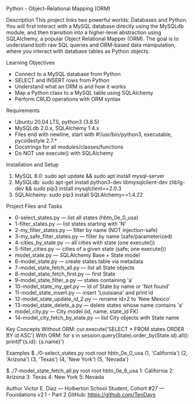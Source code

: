 Python - Object-Relational Mapping (ORM)

Description
This project links two powerful worlds: Databases and Python.
You will first interact with a MySQL database directly using the MySQLdb module,
and then transition into a higher-level abstraction using SQLAlchemy, a popular
Object Relational Mapper (ORM). The goal is to understand both raw SQL queries
and ORM-based data manipulation, where you interact with database tables as
Python objects.

Learning Objectives
- Connect to a MySQL database from Python
- SELECT and INSERT rows from Python
- Understand what an ORM is and how it works
- Map a Python class to a MySQL table using SQLAlchemy
- Perform CRUD operations with ORM syntax

Requirements
- Ubuntu 20.04 LTS, python3 (3.8.5)
- MySQLdb 2.0.x, SQLAlchemy 1.4.x
- Files end with newline, start with #!/usr/bin/python3, executable, pycodestyle 2.7.*
- Docstrings for all modules/classes/functions
- Do NOT use execute() with SQLAlchemy

Installation and Setup
1) MySQL 8.0: sudo apt update && sudo apt install mysql-server
2) MySQLdb: sudo apt-get install python3-dev libmysqlclient-dev zlib1g-dev && sudo pip3 install mysqlclient==2.0.3
3) SQLAlchemy: sudo pip3 install SQLAlchemy==1.4.22

Project Files and Tasks
- 0-select_states.py — list all states (hbtn_0e_0_usa)
- 1-filter_states.py — list states starting with 'N'
- 2-my_filter_states.py — filter by name (NOT injection-safe)
- 3-my_safe_filter_states.py — filter by name (safe/parameterized)
- 4-cities_by_state.py — all cities with state (one execute())
- 5-filter_cities.py — cities of a given state (safe; one execute())
- model_state.py — SQLAlchemy Base + State model
- 6-model_state.py — create states table via metadata
- 7-model_state_fetch_all.py — list all State objects
- 8-model_state_fetch_first.py — first State
- 9-model_state_filter_a.py — states containing 'a'
- 10-model_state_my_get.py — id of State by name or 'Not found'
- 11-model_state_insert.py — insert 'Louisiana' and print id
- 12-model_state_update_id_2.py — rename id=2 to 'New Mexico'
- 13-model_state_delete_a.py — delete states whose name contains 'a'
- model_city.py — City model (id, name, state_id FK)
- 14-model_city_fetch_by_state.py — list City objects with State name

Key Concepts
Without ORM: cur.execute('SELECT * FROM states ORDER BY id ASC')
With ORM: for s in session.query(State).order_by(State.id).all(): print(f'{s.id}: {s.name}')

Examples
$ ./0-select_states.py root root hbtn_0e_0_usa
(1, 'California')
(2, 'Arizona')
(3, 'Texas')
(4, 'New York')
(5, 'Nevada')

$ ./7-model_state_fetch_all.py root root hbtn_0e_6_usa
1: California
2: Arizona
3: Texas
4: New York
5: Nevada

Author
Victor E. Díaz — Holberton School Student, Cohort #27 — Foundations v2.1 - Part 2
GitHub: https://github.com/TenDays
